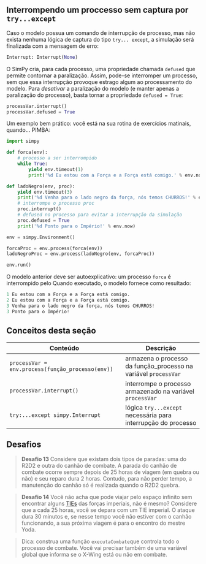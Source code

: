 ## Interrompendo um proccesso sem captura por `try...except`
Caso o modelo possua um comando de interrupção de processo, mas não exista nenhuma lógica de captura do tipo `try... except`, a simulação será finalizada com a mensagem de erro:
```python
Interrupt: Interrupt(None)
```
O SimPy cria, para cada processo, uma propriedade chamada `defused` que permite contornar a paralização. Assim, pode-se interromper um processo, sem que essa interrupção provoque estrago algum ao processamento do modelo. Para *desativar* a paralização do modelo (e manter apenas a paralização do processo), basta tornar a propriedade `defused = True`:
```python
processVar.interrupt()
processVar.defused = True
```
Um exemplo bem prático: você está na sua rotina de exercícios matinais, quando... PIMBA:
```python
import simpy

def forca(env):
    # processo a ser interrompido
    while True:
        yield env.timeout(1)
        print('%d Eu estou com a Força e a Força está comigo.' % env.now)

def ladoNegro(env, proc):
    yield env.timeout(3)
    print('%d Venha para o lado negro da força, nós temos CHURROS!' % env.now)
    # interrompe o processo proc
    proc.interrupt()
    # defused no processo para evitar a interrupção da simulação
    proc.defused = True
    print('%d Ponto para o Império!' % env.now)

env = simpy.Environment()

forcaProc = env.process(forca(env))
ladoNegroProc = env.process(ladoNegro(env, forcaProc))

env.run()
```
O modelo anterior deve ser autoexplicativo: um processo `forca` é interrompido pelo 
Quando executado, o modelo fornece como resultado:
```python
1 Eu estou com a Força e a Força está comigo.
2 Eu estou com a Força e a Força está comigo.
3 Venha para o lado negro da força, nós temos CHURROS!
3 Ponto para o Império!
```

## Conceitos desta seção

| Conteúdo | Descrição |
| --- | --- |
| `processVar = env.process(função_processo(env))` | armazena o processo da função\_processo na variável `processVar` |
| `processVar.interrupt()` | interrompe o processo armazenado na variável `processVar` |
| `try:...except simpy.Interrupt` | lógica `try...except` necessária para interrupção do processo |

## Desafios

> **Desafio 13** Considere que existam dois tipos de paradas: uma do R2D2 e outra do canhão de combate. A parada do canhão de combate ocorre sempre depois de 25 horas de viagem \(em quebra ou não\) e seu reparo dura 2 horas. Contudo, para não perder tempo, a manutenção do canhão só é realizada quando o R2D2 quebra.

> **Desafio 14** Você não acha que pode viajar pelo espaço infinito sem encontrar alguns [TIEs](https://en.wikipedia.org/wiki/TIE_fighter) das forças imperiais, não é mesmo? Considere que a cada 25 horas, você se depara com um TIE imperial. O ataque dura 30 minutos e, se nesse tempo você não estiver com o canhão funcionando, a sua próxima viagem é para o encontro do mestre Yoda.

>Dica: construa uma função `executaCombate`que controla todo o processo de combate. Você vai precisar também de uma variável global que informa se o X-Wing está ou não em combate.

